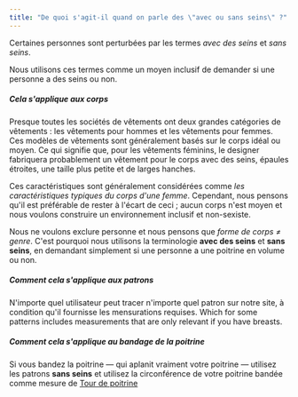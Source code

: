 ```yaml
---
title: "De quoi s'agit-il quand on parle des \"avec ou sans seins\" ?"
---
```


Certaines personnes sont perturbées par les termes _avec des seins_ et _sans seins_.

Nous utilisons ces termes comme un moyen inclusif de demander si une personne a des seins ou non.

##### Cela s'applique aux corps

Presque toutes les sociétés de vêtements ont deux grandes catégories de vêtements : les vêtements pour hommes et les vêtements pour femmes. Ces modèles de vêtements sont généralement basés sur le corps idéal ou moyen. Ce qui signifie que, pour les vêtements féminins, le designer fabriquera probablement un vêtement pour le corps avec des seins, épaules étroites, une taille plus petite et de larges hanches.

Ces caractéristiques sont généralement considérées comme _les caractéristiques typiques du corps d'une femme_. Cependant, nous pensons qu'il est préférable de rester à l'écart de ceci ; aucun corps n'est moyen et nous voulons construire un environnement inclusif et non-sexiste.

Nous ne voulons exclure personne et nous pensons que _forme de corps ≠ genre_. C'est pourquoi nous utilisons la terminologie **avec des seins** et **sans seins**, en demandant simplement si une personne a une poitrine en volume ou non.

##### Comment cela s'applique aux patrons

N'importe quel utilisateur peut tracer n'importe quel patron sur notre site, à condition qu'il fournisse les mensurations requises. Which for some patterns includes measurements that are only relevant if you have breasts.

##### Comment cela s'applique au bandage de la poitrine

Si vous bandez la poitrine — qui aplanit vraiment votre poitrine — utilisez les patrons **sans seins** et utilisez la circonférence de votre poitrine bandée comme mesure de [Tour de poitrine](/docs/measurements/chest/)
